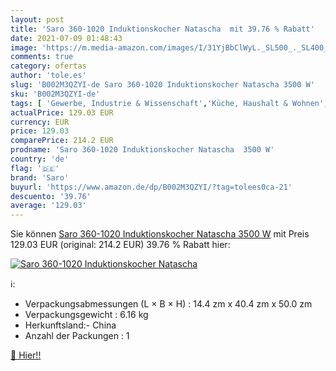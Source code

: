 ```yaml
---
layout: post
title: 'Saro 360-1020 Induktionskocher Natascha  mit 39.76 % Rabatt'
date: 2021-07-09 01:48:43
image: 'https://m.media-amazon.com/images/I/31YjBbClWyL._SL500_._SL400_.jpg'
comments: true
category: ofertas
author: 'tole.es'
slug: 'B002M3QZYI-de Saro 360-1020 Induktionskocher Natascha 3500 W'
sku: 'B002M3QZYI-de'
tags: [ 'Gewerbe, Industrie & Wissenschaft','Küche, Haushalt & Wohnen','saro', ]
actualPrice: 129.03 EUR
currency: EUR
price: 129.03
comparePrice: 214.2 EUR
prodname: 'Saro 360-1020 Induktionskocher Natascha  3500 W'
country: 'de'
flag: '🇩🇪'
brand: 'Saro'
buyurl: 'https://www.amazon.de/dp/B002M3QZYI/?tag=tolees0ca-21'
descuento: '39.76'
average: '129.03'
---
```


Sie können [Saro 360-1020 Induktionskocher Natascha  3500 W](https://www.amazon.de/dp/B002M3QZYI/?tag=tolees0ca-21) mit Preis 129.03 EUR (original: 214.2 EUR) 39.76 % Rabatt hier:

[![Saro 360-1020 Induktionskocher Natascha ](https://m.media-amazon.com/images/I/31YjBbClWyL._SL500_._SL400_.jpg)](https://www.amazon.de/dp/B002M3QZYI/?tag=tolees0ca-21)

ℹ️:

- Verpackungsabmessungen (L × B × H) : 14.4 zm x 40.4 zm x 50.0 zm
- Verpackungsgewicht : 6.16 kg
- Herkunftsland:- China
- Anzahl der Packungen : 1

[🛒 Hier!!](https://www.amazon.de/dp/B002M3QZYI/?tag=tolees0ca-21)
